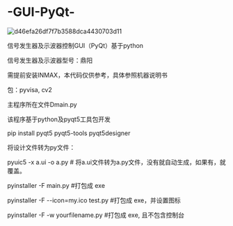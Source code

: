 # -GUI-PyQt-

![d46efa26df7f7b3588dca4430703d11](https://github.com/L-Rocket/-GUI-PyQt-/assets/93325265/bfe5949d-8481-4ffa-9d5b-28bfd6f73c7f)

信号发生器及示波器控制GUI（PyQt）基于python

信号发生器及示波器型号：鼎阳

需提前安装INMAX，本代码仅供参考，具体参照机器说明书

包：pyvisa, cv2

主程序所在文件Dmain.py

该程序基于python及pyqt5工具包开发

pip install pyqt5 pyqt5-tools pyqt5designer

将设计文件转为py文件：

pyuic5 -x a.ui -o a.py          # 将a.ui文件转为a.py文件，没有就自动生成，如果有，就覆盖。


​pyinstaller -F main.py #打包成 exe

pyinstaller -F --icon=my.ico test.py #打包成 exe，并设置图标

pyinstaller -F -w yourfilename.py #打包成 exe, 且不包含控制台



